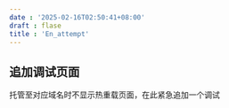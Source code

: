 ```yaml
---
date : '2025-02-16T02:50:41+08:00'
draft : flase
title : 'En_attempt'
---
```


## 追加调试页面

托管至对应域名时不显示热重载页面，在此紧急追加一个调试
